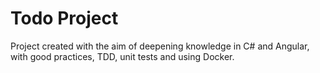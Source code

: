 # Todo Project
Project created with the aim of deepening knowledge in C# and Angular, with good practices, TDD, unit tests and using Docker.
